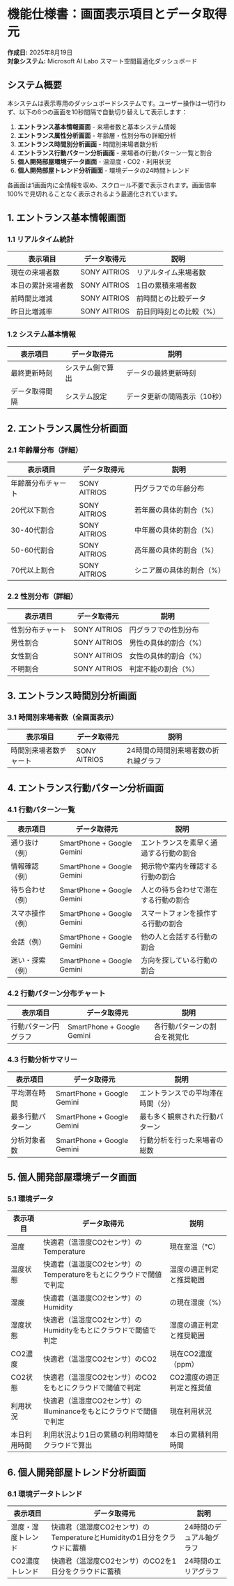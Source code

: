 # 機能仕様書：画面表示項目とデータ取得元

**作成日:** 2025年8月19日  
**対象システム:** Microsoft AI Labo スマート空間最適化ダッシュボード

## システム概要

本システムは表示専用のダッシュボードシステムです。ユーザー操作は一切行わず、以下の6つの画面を10秒間隔で自動切り替えして表示します：

1. **エントランス基本情報画面** - 来場者数と基本システム情報
2. **エントランス属性分析画面** - 年齢層・性別分布の詳細分析
3. **エントランス時間別分析画面** - 時間別来場者数分析
4. **エントランス行動パターン分析画面** - 来場者の行動パターン一覧と割合
5. **個人開発部屋環境データ画面** - 温湿度・CO2・利用状況
6. **個人開発部屋トレンド分析画面** - 環境データの24時間トレンド

各画面は1画面内に全情報を収め、スクロール不要で表示されます。画面倍率100%で見切れることなく表示されるよう最適化されています。

## 1. エントランス基本情報画面

### 1.1 リアルタイム統計

| 表示項目 | データ取得元 | 説明 |
|---------|-------------|------|
| 現在の来場者数 | SONY AITRIOS | リアルタイム来場者数 |
| 本日の累計来場者数 | SONY AITRIOS | 1日の累積来場者数 |
| 前時間比増減 | SONY AITRIOS | 前時間との比較データ |
| 昨日比増減率 | SONY AITRIOS | 前日同時刻との比較（%） |

### 1.2 システム基本情報

| 表示項目 | データ取得元 | 説明 |
|---------|-------------|------|
| 最終更新時刻 | システム側で算出 | データの最終更新時刻 |
| データ取得間隔 | システム設定 | データ更新の間隔表示（10秒） |

## 2. エントランス属性分析画面

### 2.1 年齢層分布（詳細）

| 表示項目 | データ取得元 | 説明 |
|---------|-------------|------|
| 年齢層分布チャート | SONY AITRIOS | 円グラフでの年齢分布 |
| 20代以下割合 | SONY AITRIOS | 若年層の具体的割合（%） |
| 30-40代割合 | SONY AITRIOS | 中年層の具体的割合（%） |
| 50-60代割合 | SONY AITRIOS | 高年層の具体的割合（%） |
| 70代以上割合 | SONY AITRIOS | シニア層の具体的割合（%） |

### 2.2 性別分布（詳細）

| 表示項目 | データ取得元 | 説明 |
|---------|-------------|------|
| 性別分布チャート | SONY AITRIOS | 円グラフでの性別分布 |
| 男性割合 | SONY AITRIOS | 男性の具体的割合（%） |
| 女性割合 | SONY AITRIOS | 女性の具体的割合（%） |
| 不明割合 | SONY AITRIOS | 判定不能の割合（%） |

## 3. エントランス時間別分析画面

### 3.1 時間別来場者数（全画面表示）

| 表示項目 | データ取得元 | 説明 |
|---------|-------------|------|
| 時間別来場者数チャート | SONY AITRIOS | 24時間の時間別来場者数の折れ線グラフ |

## 4. エントランス行動パターン分析画面

### 4.1 行動パターン一覧

| 表示項目 | データ取得元 | 説明 |
|---------|-------------|------|
| 通り抜け（例） | SmartPhone + Google Gemini | エントランスを素早く通過する行動の割合 |
| 情報確認（例） | SmartPhone + Google Gemini | 掲示物や案内を確認する行動の割合 |
| 待ち合わせ（例） | SmartPhone + Google Gemini | 人との待ち合わせで滞在する行動の割合 |
| スマホ操作（例） | SmartPhone + Google Gemini | スマートフォンを操作する行動の割合 |
| 会話（例） | SmartPhone + Google Gemini | 他の人と会話する行動の割合 |
| 迷い・探索（例） | SmartPhone + Google Gemini | 方向を探している行動の割合 |

### 4.2 行動パターン分布チャート

| 表示項目 | データ取得元 | 説明 |
|---------|-------------|------|
| 行動パターン円グラフ | SmartPhone + Google Gemini | 各行動パターンの割合を視覚化 |

### 4.3 行動分析サマリー

| 表示項目 | データ取得元 | 説明 |
|---------|-------------|------|
| 平均滞在時間 | SmartPhone + Google Gemini | エントランスでの平均滞在時間（分） |
| 最多行動パターン | SmartPhone + Google Gemini | 最も多く観察された行動パターン |
| 分析対象者数 | SmartPhone + Google Gemini | 行動分析を行った来場者の総数 |

## 5. 個人開発部屋環境データ画面

### 5.1 環境データ

| 表示項目 | データ取得元 | 説明 |
|---------|-------------|------|
| 温度 | 快適君（温湿度CO2センサ）のTemperature | 現在室温（°C） |
| 温度状態 | 快適君（温湿度CO2センサ）のTemperatureをもとにクラウドで閾値で判定  | 温度の適正判定と推奨範囲 |
| 湿度 | 快適君（温湿度CO2センサ）のHumidity | の現在湿度（%） |
| 湿度状態 | 快適君（温湿度CO2センサ）のHumidityをもとにクラウドで閾値で判定 | 湿度の適正判定と推奨範囲 |
| CO2濃度 | 快適君（温湿度CO2センサ）のCO2 | 現在CO2濃度（ppm） |
| CO2状態 | 快適君（温湿度CO2センサ）のCO2 をもとにクラウドで閾値で判定 | CO2濃度の適正判定と推奨値 |
| 利用状況 | 快適君（温湿度CO2センサ）のIlluminanceをもとにクラウドで閾値で判定 | 現在利用状況 |
| 本日利用時間 | 利用状況より1日の累積の利用時間をクラウドで算出 | 本日の累積利用時間 |

## 6. 個人開発部屋トレンド分析画面

### 6.1 環境データトレンド

| 表示項目 | データ取得元 | 説明 |
|---------|-------------|------|
| 温度・湿度トレンド | 快適君（温湿度CO2センサ）のTemperatureとHumidityの1日分をクラウドに蓄積 | 24時間のデュアル軸グラフ |
| CO2濃度トレンド | 快適君（温湿度CO2センサ）のCO2を1日分をクラウドに蓄積 | 24時間のエリアグラフ |
